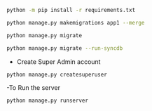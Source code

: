 ``` bash
python -m pip install -r requirements.txt
```
``` bash
python manage.py makemigrations app1 --merge
```
```bash
python manage.py migrate

python manage.py migrate --run-syncdb 
```
- Create Super Admin account
```bash
python manage.py createsuperuser
```

-To Run the server
```bash
python manage.py runserver
```
